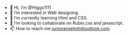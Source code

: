 - 👋 Hi, I’m @Higgs1111
- 👀 I’m interested in Web designing.
- 🌱 I’m currently learning Html and CSS.
- 💞️ I’m looking to collaborate on Rubin,css and javascript.
- 📫 How to reach me junioranselmh@outlook.com.

<!---
Higgs1111/Higgs1111 is a ✨ special ✨ repository because its `README.md` (this file) appears on your GitHub profile.
You can click the Preview link to take a look at your changes.
--->

